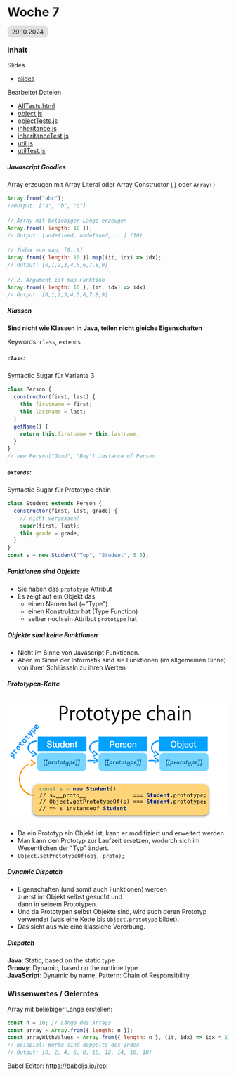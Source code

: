 # Woche 7

<span style="background-color: #e0e0e0; border-radius: 10px; padding: 5px 10px;">29.10.2024</span>

### Inhalt

Slides

- [slides](WebProgramming_7_Classes.pdf)

Bearbeitet Dateien

- [AllTests.html](./AllTests.html)
- [object.js](./object/object.js)
- [objectTests.js](./object/objectTest.js)
- [inheritance.js](./inheritance/inheritance.js)
- [inheritanceTest.js](./inheritance/inheritanceTest.js)
- [util.js](./util/util.js)
- [utilTest.js](./util/utilTest.js)

##### Javascript Goodies

Array erzeugen mit Array Literal oder Array Constructor
`[]` oder `Array()`

```javascript
Array.from("abc");
//Output: ["a", "b", "c"]

// Array mit beliebiger Länge erzeugen
Array.from({ length: 10 });
// Output: [undefined, undefined, ...] (10)

// Index von map, [0..9]
Array.from({ length: 10 }).map((it, idx) => idx);
// Output: [0,1,2,3,4,5,6,7,8,9]

// 2. Argument ist map Funktion
Array.from({ length: 10 }, (it, idx) => idx);
// Output: [0,1,2,3,4,5,6,7,8,9]
```

##### Klassen

**Sind nicht wie Klassen in Java, teilen nicht gleiche Eigenschaften**

Keywords: `class`, `extends`

##### `class`:

Syntactic Sugar für Variante 3

```javascript
class Person {
  constructor(first, last) {
    this.firstname = first;
    this.lastname = last;
  }
  getName() {
    return this.firstname + this.lastname;
  }
}
// new Person("Good", "Boy") instance of Person
```

##### `extends`:

Syntactic Sugar für Prototype chain

```javascript
class Student extends Person {
  constructor(first, last, grade) {
    // nicht vergessen!
    super(first, last);
    this.grade = grade;
  }
}
const s = new Student("Top", "Student", 5.5);
```

##### Funktionen sind Objekte

- Sie haben das `prototype` Attribut
- Es zeigt auf ein Objekt das
  - einen Namen hat (~"Type")
  - einen Konstruktor hat (Type Function)
  - selber noch ein Attribut `prototype` hat

##### Objekte sind **keine** Funktionen

- Nicht im Sinne von Javascript Funktionen.
- Aber im Sinne der Informatik sind sie Funktionen (im allgemeinen Sinne) von ihren Schlüsseln zu ihren Werten

##### Prototypen-Kette

![Prototypen-Kette](./prototyp_chain.png)

- Da ein Prototyp ein Objekt ist,
  kann er modifiziert und erweitert werden.
- Man kann den Prototyp zur Laufzeit ersetzen,
  wodurch sich im Wesentlichen der "Typ" ändert.
- `Object.setPrototypeOf(obj, proto);`

##### Dynamic Dispatch

- Eigenschaften (und somit auch Funktionen) werden  
  zuerst im Objekt selbst gesucht und  
  dann in seinem Prototypen.
- Und da Prototypen selbst Objekte sind,
  wird auch deren Prototyp verwendet (was eine Kette bis `Object.prototype` bildet).
- Das sieht aus wie eine klassiche Vererbung.

##### Dispatch

**Java**: Static, based on the static type<br>
**Groovy**: Dynamic, based on the runtime type<br>
**JavaScript**: Dynamic by name,
Pattern: Chain of Responsibility

### Wissenwertes / Gelerntes

Array mit beliebiger Länge erstellen:

```javascript
const n = 10; // Länge des Arrays
const array = Array.from({ length: n });
const arrayWithValues = Array.from({ length: n }, (it, idx) => idx * 2);
// Beispiel: Werte sind doppelte des Index
// Output: [0, 2, 4, 6, 8, 10, 12, 14, 16, 18]
```

Babel Editor:
https://babeljs.io/repl
